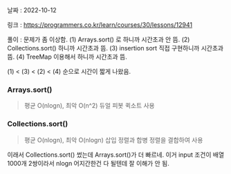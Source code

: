 날짜 : 2022-10-12

링크 : https://programmers.co.kr/learn/courses/30/lessons/12941

풀이 :
문제가 좀 이상함.
(1) Arrays.sort() 로 하니까 시간초과 안 뜸.
(2) Collections.sort() 하니까 시간초과 뜸.
(3) insertion sort 직접 구현하니까 시간초과 뜸.
(4) TreeMap 이용해서 하니까 시간초과 뜸.

(1) < (3) < (2) < (4) 순으로 시간이 짧게 나왔음.

### Arrays.sort()
> 평균 O(nlogn), 최악 O(n^2)
> 듀얼 피봇 퀵소트 사용

### Collections.sort()
>  평균 O(nlogn), 최악 O(nlogn)
> 삽입 정렬과 합병 정렬을 결합하여 사용

이래서 Collections.sort() 썼는데 Arrays.sort()가 더 빠르네.
이거 input 조건이 배열 1000개 2쌍이라서  nlogn 어지간한건 다 될텐데 잘 이해가 안 됨.
